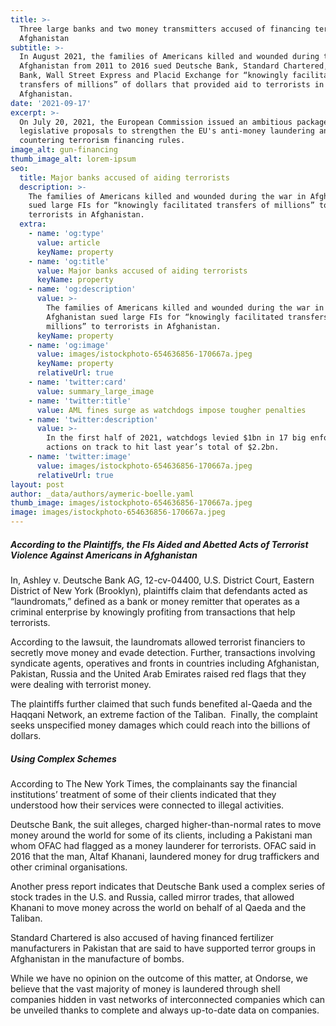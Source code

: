 ```yaml
---
title: >-
  Three large banks and two money transmitters accused of financing terorrism in
  Afghanistan
subtitle: >-
  In August 2021, the families of Americans killed and wounded during the war in
  Afghanistan from 2011 to 2016 sued Deutsche Bank, Standard Chartered, Danske
  Bank, Wall Street Express and Placid Exchange for “knowingly facilitated
  transfers of millions” of dollars that provided aid to terrorists in
  Afghanistan.
date: '2021-09-17'
excerpt: >-
  On July 20, 2021, the European Commission issued an ambitious package of
  legislative proposals to strengthen the EU's anti-money laundering and
  countering terrorism financing rules. 
image_alt: gun-financing
thumb_image_alt: lorem-ipsum
seo:
  title: Major banks accused of aiding terrorists
  description: >-
    The families of Americans killed and wounded during the war in Afghanistan
    sued large FIs for “knowingly facilitated transfers of millions” to
    terrorists in Afghanistan.
  extra:
    - name: 'og:type'
      value: article
      keyName: property
    - name: 'og:title'
      value: Major banks accused of aiding terrorists
      keyName: property
    - name: 'og:description'
      value: >-
        The families of Americans killed and wounded during the war in
        Afghanistan sued large FIs for “knowingly facilitated transfers of
        millions” to terrorists in Afghanistan.
      keyName: property
    - name: 'og:image'
      value: images/istockphoto-654636856-170667a.jpeg
      keyName: property
      relativeUrl: true
    - name: 'twitter:card'
      value: summary_large_image
    - name: 'twitter:title'
      value: AML fines surge as watchdogs impose tougher penalties
    - name: 'twitter:description'
      value: >-
        In the first half of 2021, watchdogs levied $1bn in 17 big enforcement
        actions on track to hit last year’s total of $2.2bn.
    - name: 'twitter:image'
      value: images/istockphoto-654636856-170667a.jpeg
      relativeUrl: true
layout: post
author: _data/authors/aymeric-boelle.yaml
thumb_image: images/istockphoto-654636856-170667a.jpeg
image: images/istockphoto-654636856-170667a.jpeg
---
```

##### According to the Plaintiffs, the FIs Aided and Abetted Acts of Terrorist Violence Against Americans in Afghanistan

In, Ashley v. Deutsche Bank AG, 12-cv-04400, U.S. District Court, Eastern District of New York (Brooklyn), plaintiffs claim that defendants acted as “laundromats,” defined as a bank or money remitter that operates as a criminal enterprise by knowingly profiting from transactions that help terrorists.  

According to the lawsuit, the laundromats allowed terrorist financiers to secretly move money and evade detection. Further, transactions involving syndicate agents, operatives and fronts in countries including Afghanistan, Pakistan, Russia and the United Arab Emirates raised red flags that they were dealing with terrorist money.

The plaintiffs further claimed that such funds benefited al-Qaeda and the Haqqani Network, an extreme faction of the Taliban.  Finally, the complaint seeks unspecified money damages which could reach into the billions of dollars.

##### Using Complex Schemes

According to The New York Times, the complainants say the financial institutions’ treatment of some of their clients indicated that they understood how their services were connected to illegal activities.  

Deutsche Bank, the suit alleges, charged higher-than-normal rates to move money around the world for some of its clients, including a Pakistani man whom OFAC had flagged as a money launderer for terrorists. OFAC said in 2016 that the man, Altaf Khanani, laundered money for drug traffickers and other criminal organisations.

Another press report indicates that Deutsche Bank used a complex series of stock trades in the U.S. and Russia, called mirror trades, that allowed Khanani to move money across the world on behalf of al Qaeda and the Taliban.

Standard Chartered is also accused of having financed fertilizer manufacturers in Pakistan that are said to have supported terror groups in Afghanistan in the manufacture of bombs.

While we have no opinion on the outcome of this matter, at Ondorse, we believe that the vast majority of money is laundered through shell companies hidden in vast networks of interconnected companies which can be unveiled thanks to complete and always up-to-date data on companies.
